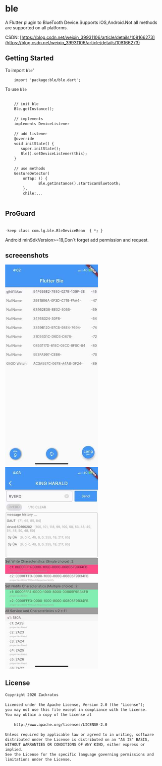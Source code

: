 # ble

A Flutter plugin to BlueTooth Device.Supports iOS,Android.Not all methods are supported on all platforms.

CSDN: [https://blog.csdn.net/weixin_39931106/article/details/108166273](https://blog.csdn.net/weixin_39931106/article/details/108166273)

## Getting Started

To import `ble`'
```
    import 'package:ble/ble.dart';
```
To use `ble` 
```
    
    // init ble 
    Ble.getInstance();
    
    // implements
    implements DeviceListener
    
    // add listener
    @override
    void initState() {
       super.initState();
       Ble().setDeviceListener(this);
    }

    // use methods
    GestureDetector(
        onTap: () {
               Ble.getInstance().startScanBluetooth;
        },
        chile:...                   
    
```

## ProGuard
```

-keep class com.lg.ble.BleDeviceBean  { *; }
```

Android minSdkVersion>=18,Don`t forget add permission and request.

## screeenshots

![](screenshots/1.jpg) ![](screenshots/2.jpg)

## License
```
Copyright 2020 Zackratos

Licensed under the Apache License, Version 2.0 (the "License");
you may not use this file except in compliance with the License.
You may obtain a copy of the License at

    http://www.apache.org/licenses/LICENSE-2.0

Unless required by applicable law or agreed to in writing, software
distributed under the License is distributed on an "AS IS" BASIS,
WITHOUT WARRANTIES OR CONDITIONS OF ANY KIND, either express or implied.
See the License for the specific language governing permissions and
limitations under the License.
```

